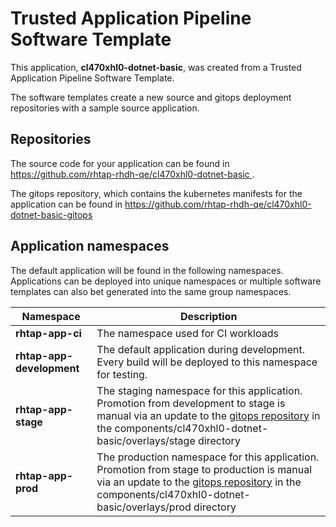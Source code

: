 # Trusted Application Pipeline Software Template

This application, **cl470xhl0-dotnet-basic**, was created from a Trusted Application Pipeline Software Template.

The software templates create a new source and gitops deployment repositories with a sample source application. 

## Repositories

The source code for your application can be found in [https://github.com/rhtap-rhdh-qe/cl470xhl0-dotnet-basic ](https://github.com/rhtap-rhdh-qe/cl470xhl0-dotnet-basic ).
 
The gitops repository, which contains the kubernetes manifests for the application can be found in 
[https://github.com/rhtap-rhdh-qe/cl470xhl0-dotnet-basic-gitops ](https://github.com/rhtap-rhdh-qe/cl470xhl0-dotnet-basic-gitops ) 

## Application namespaces 

The default application will be found in the following namespaces. Applications can be deployed into unique namespaces or multiple software templates can also bet generated into the same group namespaces.  

|  Namespace   |  Description   |  
| -------- | -------- |
| **rhtap-app-ci** | The namespace used for CI workloads |
| **rhtap-app-development** | The default application during development. Every build will be deployed to this namespace for testing. |
| **rhtap-app-stage** | The staging namespace for this application. Promotion from development to stage is manual via an update to the [gitops repository](https://github.com/rhtap-rhdh-qe/cl470xhl0-dotnet-basic-gitops ) in the components/cl470xhl0-dotnet-basic/overlays/stage directory |
| **rhtap-app-prod** | The production namespace for this application. Promotion from stage to production is manual via an update to the [gitops repository](https://github.com/rhtap-rhdh-qe/cl470xhl0-dotnet-basic-gitops ) in the components/cl470xhl0-dotnet-basic/overlays/prod directory |